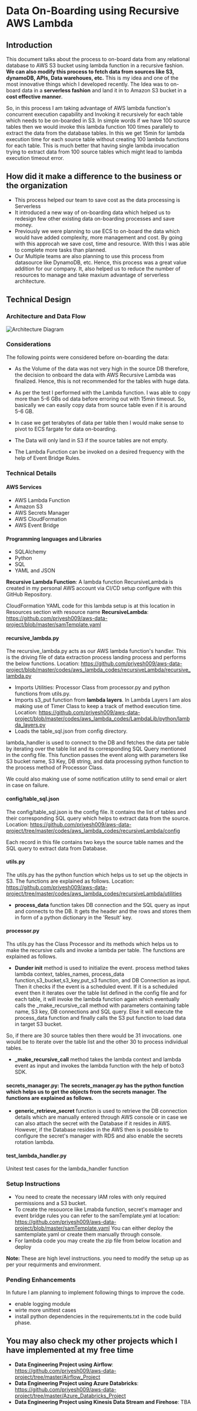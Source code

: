 # Data On-Boarding using Recursive AWS Lambda

## Introduction 
This document talks about the process to on-board data from any relational database to AWS S3 bucket using lambda function in a recursive fashion.
**We can also modify this process to fetch data from sources like S3, dynamoDB, APIs, Data warehoues, etc.**
This is my idea and one of the most innovative things which I developed recently. The Idea was to on-board data in a **serverless fashion** and land it in to Amazon S3 bucket in a **cost effective manner**.

So, in this process I am taking advantage of AWS lambda function's concurrent execution capability and Invoking it recursively for each table which needs to be on-boarded in S3. In simple words if we have 100 source tables then we would invoke this lambda function 100 times parallely to extract the data from the database tables. In this we get 15min for lambda execution time for each source table without creating 100 lambda functions for each table. This is much better that having single lambda invocation trying to extract data from 100 source tables which might lead to lambda execution timeout error.

## How did it make a difference to the business or the organization
- This process helped our team to save cost as the data processing is Serverless 
- It introduced a new way of on-boarding data which helped us to redesign few other existing data on-boarding processes and save money.
- Previously we were planning to use ECS to on-board the data which would have added complexity, more management and cost. By going with this approcah we save cost, time and resource. With this I was able to complete more tasks than planned.
- Our Multiple teams are also planning to use this process from datasource like DynamoDB, etc. Hence, this process was a great value addition for our company. It, also helped us to reduce the number of resources to manage and take maxium advantage of serverless architecture.

## Technical Design


### Architecture and Data Flow
![Architecture Diagram](https://github.com/priyesh009/aws-data-project/blob/master/codes/aws_lambda_codes/recursiveLambda/docs/rec_lambda.png?raw=true)
### Considerations
The following points were considered before on-boarding the data:

- As the Volume of the data was not very high in the source DB therefore, the decision to onboard the data with AWS Recursive Lambda was finalized. Hence, this is not recommended for the tables with huge data.
- As per the test I performed with the Lambda function. I was able to copy more than 5-6 GBs od data before erroring out with 15min timeout. So, basically we can easily copy data from source table even if it is around 5-6 GB. 

- In case we get terabytes of data per table then I would make sense to pivot to ECS fargate for data on-boarding. 

- The Data will only land in S3 if the source tables are not empty. 
- The Lambda Function can be invoked on a desired frequency with the help of Event Bridge Rules.

### Technical Details
 
#### AWS Services 
- AWS Lambda Function
- Amazon S3
- AWS Secrets Manager
- AWS CloudFormation
- AWS Event Bridge

####  Programming languages and Libraries
- SQLAlchemy
- Python
- SQL
- YAML and JSON

**Recursive Lambda Function**:
A lambda function RecursiveLambda is created in my personal AWS account via CI/CD setup configure with this GitHub Repository.     

CloudFormation YAML code for this lambda setup is at this location in Resources section with resource name **RecursiveLambda**: https://github.com/priyesh009/aws-data-project/blob/master/samTemplate.yaml 

#### **recursive_lambda.py**
The recursive_lambda.py acts as our AWS lambda function's handler. This is the driving file of data extraction process landing process and performs the below functions. Location: https://github.com/priyesh009/aws-data-project/blob/master/codes/aws_lambda_codes/recursiveLambda/recursive_lambda.py

- Imports Utilities: Processor Class from processor.py and python functions from utils.py. 
- Imports s3_put function from **lambda layers**. In Lambda Layers I am alos making use of Timer Class to keep a track of method execution time. Location: https://github.com/priyesh009/aws-data-project/blob/master/codes/aws_lambda_codes/LambdaLib/python/lambda_layers.py
- Loads the table_sql.json from config directory. 

lambda_handler is used to connect to the DB and fetches the data per table by iterating over the table list and its corresponding SQL Query mentioned in the config file. This function passes the event along with parameters like S3 bucket name, S3 Key, DB string, and data processing python function to the process method of Processor Class.

We could also making use of some notification utility to send email or alert in case on failure.

#### **config/table_sql.json**
The config/table_sql.json is the config file. It contains the list of tables and their corresponding SQL query which helps to extract data from the source. Location: https://github.com/priyesh009/aws-data-project/tree/master/codes/aws_lambda_codes/recursiveLambda/config

Each record in this file contains two keys the source table names and the SQL query to extract data from Database.

#### **utils.py**
The utils.py has the python function which helps us to set up the objects in S3. The functions are explained as follows. Location: https://github.com/priyesh009/aws-data-project/tree/master/codes/aws_lambda_codes/recursiveLambda/utilities

- **process_data** function takes DB connection and the SQL query as input and connects to the DB. It gets the header and the rows and stores them in form of a python dictionary in the 'Result' key.
#### **processor.py**
Ths utils.py has the Class Processor and its methods which helps us to make the recursive calls and invoke a lambda per table. The functions are explained as follows.

- **Dunder __init__** method is used to initialize the event.
process method takes lambda context, tables_names, process_data function,s3_bucket,s3_key,put_s3 function, and DB Connection as input. Then it checks if the event is a scheduled event. If it is a scheduled event then it iterates over the table list defined in the config file and for each table, it will invoke the lambda function again which eventually calls the _make_recursive_call method with parameters containing table name, S3 key, DB connections and SQL query.
Else it will execute the process_data function and finally calls the S3 put function to load data in target S3 bucket.

So, if there are 30 source tables then there would be 31 invocations. one would be to iterate over the table list and the other 30 to process individual tables.

- **_make_recursive_call** method takes the lambda context and lambda event as input and invokes the lambda function with the help of boto3 SDK.
#### **secrets_manager.py**: The secrets_manager.py has the python function which helps us to get the objects from the secrets manager. The functions are explained as follows.

- **generic_retrieve_secret** function is used to retrieve the DB connection details which are manually entered through AWS console or in case we can also attach the secret with the Database if it resides in AWS. However, if the Database resides in the AWS then is possible to configure the secret's manager with RDS and also enable the secrets rotation lambda.

#### test_lambda_handler.py
Unitest test cases for the lambda_handler function

### Setup Instructions
- You need to create the necessary IAM roles with only required permissions and a S3 bucket.
- To create the resouorce like Lmabda function, secret's mamager and event bridge rules you can refer to the samTemplate.yml at location: https://github.com/priyesh009/aws-data-project/blob/master/samTemplate.yaml 
You can either deploy the samtemplate.yaml or create them manually through console.
- For lambda code you may create the zip file from below location and deploy 

**Note:** These are high level instructions. you need to modify the setup up as per your requirments and environment.

### Pending Enhancements

In future I am planning to implement following things to improve the code.

- enable logging module
- wirte more unittest cases
- install python dependencies in the requirements.txt in the code build phase.

## You may also check my other projects which I have implemented at my free time

- **Data Engineering Project using Airflow**: https://github.com/priyesh009/aws-data-project/tree/master/Airflow_Project
- **Data Engineering Project using Azure Databricks**: https://github.com/priyesh009/aws-data-project/tree/master/Azure_Databricks_Project
- **Data Engineering Project using Kinesis Data Stream and Firehose**: TBA 